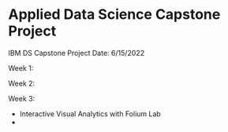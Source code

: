 # Applied Data Science Capstone Project
IBM DS Capstone Project
Date: 6/15/2022

Week 1:

Week 2:

Week 3:
  - Interactive Visual Analytics with Folium Lab
  -
